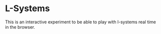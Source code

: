 # L-Systems

This is an interactive experiment to be able to play with l-systems real time in the browser.
